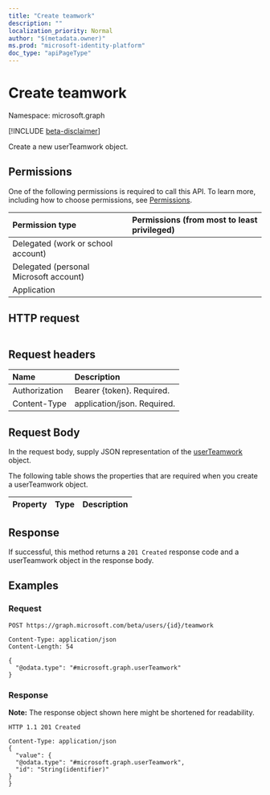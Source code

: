 ```yaml
---
title: "Create teamwork"
description: ""
localization_priority: Normal
author: "$(metadata.owner)"
ms.prod: "microsoft-identity-platform"
doc_type: "apiPageType"
---
```


# Create teamwork

Namespace: microsoft.graph

[!INCLUDE [beta-disclaimer](../../includes/beta-disclaimer.md)]

Create a new userTeamwork object.

## Permissions

One of the following permissions is required to call this API. To learn more, including how to choose permissions, see [Permissions](/graph/permissions-reference).

| Permission type                        | Permissions (from most to least privileged) |
| :------------------------------------- | :------------------------------------------ |
| Delegated (work or school account)     |                                             |
| Delegated (personal Microsoft account) |                                             |
| Application                            |                                             |

## HTTP request

<!-- {
  "blockType": "ignored"
}
-->

```http

```

## Request headers

| Name          | Description                 |
| :------------ | :-------------------------- |
| Authorization | Bearer {token}. Required.   |
| Content-Type  | application/json. Required. |

## Request Body

In the request body, supply JSON representation of the [userTeamwork](../resources/-userteamwork.md) object.

<!-- Actions and Functions -->

<!-- CRUD Methods -->

The following table shows the properties that are required when you create a userTeamwork object.

| Property | Type | Description |
| :------- | :--- | :---------- |

## Response

If successful, this method returns a `201 Created` response code and a userTeamwork object in the response body.

## Examples

### Request

<!-- {
  "blockType": "request",
  "name": "create_teamwork"
}
-->

```http
POST https://graph.microsoft.com/beta/users/{id}/teamwork

Content-Type: application/json
Content-Length: 54

{
  "@odata.type": "#microsoft.graph.userTeamwork"
}

```

### Response

**Note:** The response object shown here might be shortened for readability.

<!-- {
  "blockType": "response",
  "truncated": true,
  "@odata.type": "Microsoft.Teams.GraphSvc.userTeamwork"
}
-->

```http
HTTP 1.1 201 Created

Content-Type: application/json
{
  "value": {
  "@odata.type": "#microsoft.graph.userTeamwork",
  "id": "String(identifier)"
}
}

```
